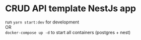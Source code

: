# CRUD API template NestJs app

run ```yarn start:dev``` for development \
OR \
```docker-compose up -d``` to start all containers (postgres + nest)
